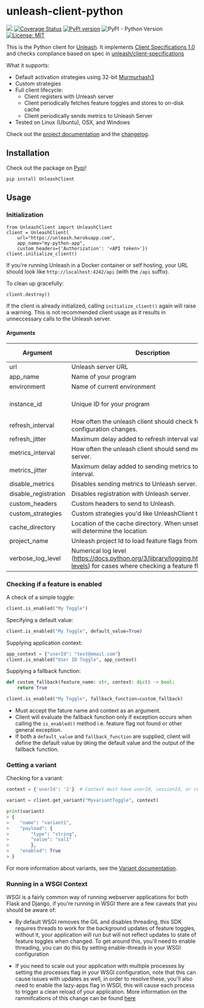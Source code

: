 # unleash-client-python

![](https://github.com/unleash/unleash-client-python/workflows/CI/badge.svg?branch=master) [![Coverage Status](https://coveralls.io/repos/github/Unleash/unleash-client-python/badge.svg?branch=master)](https://coveralls.io/github/Unleash/unleash-client-python?branch=master) [![PyPI version](https://badge.fury.io/py/UnleashClient.svg)](https://badge.fury.io/py/UnleashClient) ![PyPI - Python Version](https://img.shields.io/pypi/pyversions/UnleashClient.svg) [![License: MIT](https://img.shields.io/badge/License-MIT-yellow.svg)](https://opensource.org/licenses/MIT)


This is the Python client for [Unleash](https://github.com/unleash/unleash).  It implements [Client Specifications 1.0](https://github.com/Unleash/unleash/blob/master/docs/client-specification.md) and checks compliance based on spec in [unleash/client-specifications](https://github.com/Unleash/client-specification)

What it supports:
* Default activation strategies using 32-bit [Murmurhash3](https://en.wikipedia.org/wiki/MurmurHash)
* Custom strategies
* Full client lifecycle:
    * Client registers with Unleash server
    * Client periodically fetches feature toggles and stores to on-disk cache
    * Client periodically sends metrics to Unleash Server
* Tested on Linux (Ubuntu), OSX, and Windows

Check out the [project documentation](https://unleash.github.io/unleash-client-python/) and the [changelog](https://unleash.github.io/unleash-client-python/changelog/).

## Installation

Check out the package on [Pypi](https://pypi.org/project/UnleashClient/)!

```
pip install UnleashClient
```

## Usage

### Initialization

```
from UnleashClient import UnleashClient
client = UnleashClient(
    url="https://unleash.herokuapp.com",
    app_name="my-python-app",
    custom_headers={'Authorization': '<API token>'})
client.initialize_client()
```

If you're running Unleash in a Docker container or self hosting, your URL should look like `http://localhost:4242/api` (with the `/api` suffix).

To clean up gracefully:
```
client.destroy()
```

If the client is already initialized, calling `initialize_client()` again will raise a warning.  This is not recommended client usage as it results in unneccessary calls to the Unleash server.

#### Arguments
Argument | Description | Required? |  Type |  Default Value|
---------|-------------|-----------|-------|---------------|
url      | Unleash server URL | Y | String | N/A |
app_name | Name of your program | Y | String | N/A |
environment | Name of current environment | N | String | default |
instance_id | Unique ID for your program | N | String | unleash-client-python |
refresh_interval | How often the unleash client should check for configuration changes. | N | Integer |  15 |
refresh_jitter | Maximum delay added to refresh interval value. | N | Integer |  None |
metrics_interval | How often the unleash client should send metrics to server. | N | Integer | 60 |
metrics_jitter | Maximum delay added to sending metrics to server interval. | N | Integer | None |
disable_metrics | Disables sending metrics to Unleash server. | N | Boolean | F |
disable_registration | Disables registration with Unleash server. | N | Boolean | F |
custom_headers | Custom headers to send to Unleash. | N | Dictionary | {} |
custom_strategies | Custom strategies you'd like UnleashClient to support. | N | Dictionary | {} |
cache_directory | Location of the cache directory. When unset, FCache will determine the location | N | Str | Unset |
project_name | Unleash project Id to load feature flags from | N | Str | "" |
verbose_log_level | Numerical log level (https://docs.python.org/3/library/logging.html#logging-levels) for cases where checking a feature flag fails. | N | Integer | 30 (Warning) |

### Checking if a feature is enabled

A check of a simple toggle:
```Python
client.is_enabled("My Toggle")
```

Specifying a default value:
```Python
client.is_enabled("My Toggle", default_value=True)
```

Supplying application context:
```Python
app_context = {"userId": "test@email.com"}
client.is_enabled("User ID Toggle", app_context)
```

Supplying a fallback function:
```Python
def custom_fallback(feature_name: str, context: dict) -> bool:
    return True

client.is_enabled("My Toggle", fallback_function=custom_fallback)
```

- Must accept the fature name and context as an argument.
- Client will evaluate the fallback function only if exception occurs when calling the `is_enabled()` method i.e. feature flag not found or other general exception.
- If both a `default_value` and `fallback_function` are supplied, client will define the default value by `OR`ing the default value and the output of the fallback function.

### Getting a variant

Checking for a variant:
```python
context = {'userId': '2'}  # Context must have userId, sessionId, or remoteAddr.  If none are present, distribution will be random.

variant = client.get_variant("MyvariantToggle", context)

print(variant)
> {
>    "name": "variant1",
>    "payload": {
>        "type": "string",
>        "value": "val1"
>        },
>    "enabled": True
> }
```

For more information about variants, see the [Variant documentation](https://docs.getunleash.io/advanced/toggle_variants).


### Running in a WSGI Context


WSGI is a fairly common way of running webserver applications for both Flask and Django, if you're running in WSGI there are a few caveats that you should be aware of:

* By default WSGI removes the GIL and disables threading, this SDK requires threads to work for the background updates of feature toggles, without it, your application will run but will not reflect updates to state of feature toggles when changed. To get around this, you'll need to enable threading, you can do this by setting enable-threads in your WSGI configuration

* If you need to scale out your application with multiple processes by setting the processes flag in your WSGI configuration, note that this can cause issues with updates as well, in order to resolve these, you'll also need to enable the lazy-apps flag in WSGI, this will cause each process to trigger a clean reload of your application. More information on the rammifcations of this change can be found [here](https://uwsgi-docs.readthedocs.io/en/latest/articles/TheArtOfGracefulReloading.html#preforking-vs-lazy-apps-vs-lazy)
